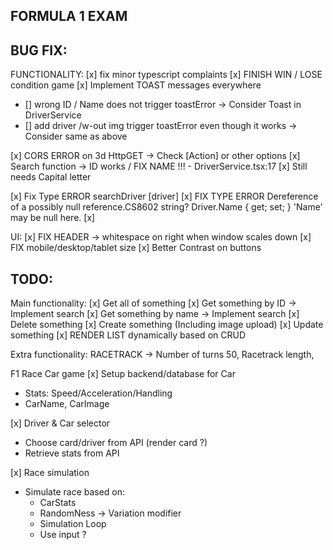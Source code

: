 ## FORMULA 1 EXAM

## BUG FIX:

FUNCTIONALITY:
[x] fix minor typescript complaints
[x] FINISH WIN / LOSE condition game
[x] Implement TOAST messages everywhere

- [] wrong ID / Name does not trigger toastError -> Consider Toast in DriverService
- [] add driver /w-out img trigger toastError even though it works -> Consider same as above

[x] CORS ERROR on 3d HttpGET -> Check [Action] or other options
[x] Search function -> ID works / FIX NAME !!! - DriverService.tsx:17
[x] Still needs Capital letter

[x] Fix Type ERROR searchDriver [driver]
[x] FIX TYPE ERROR Dereference of a possibly null reference.CS8602
string? Driver.Name { get; set; }
'Name' may be null here.
[x]

UI:
[x] FIX HEADER -> whitespace on right when window scales down
[x] FIX mobile/desktop/tablet size
[x] Better Contrast on buttons

## TODO:

Main functionality:
[x] Get all of something
[x] Get something by ID -> Implement search
[x] Get something by name -> Implement search
[x] Delete something
[x] Create something (Including image upload)
[x] Update something
[x] RENDER LIST dynamically based on CRUD

Extra functionality:
RACETRACK -> Number of turns 50, Racetrack length,

F1 Race Car game
[x] Setup backend/database for Car

- Stats: Speed/Acceleration/Handling
- CarName, CarImage

[x] Driver & Car selector

- Choose card/driver from API (render card ?)
- Retrieve stats from API

[x] Race simulation

- Simulate race based on:
  - CarStats
  - RandomNess -> Variation modifier
  - Simulation Loop
  - Use input ?

